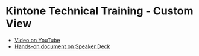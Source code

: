 # Kintone Technical Training - Custom View
- [Video on YouTube](https://www.youtube.com/watch?v=tmnb-zZmJNI)
- [Hands-on document on Speaker Deck](https://speakerdeck.com/cybozugta/kintone-technical-training-custom-view)
